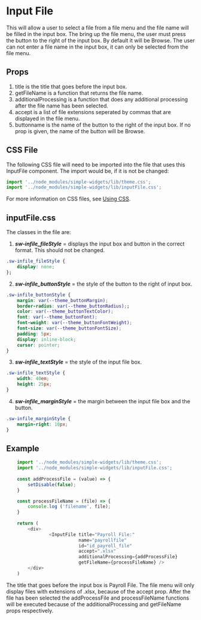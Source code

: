 # Input File

This will allow a user to select a file from a file menu and the file name will be filled in the input box.
The bring up the file menu, the user must press the button to the right of the input box.  By default it will be Browse.  The user can not enter a file name in the input box, it can only be selected from the file menu.

## Props
1.  title is the title that goes before the input box.
2.  getFileName is a function that returns the file name.
3.  additionalProcessing is a function that does any additional processing after the file name has been selected.
4.  accept is a list of file extensions seperated by commas that are displayed in the file menu.
5.  buttonname is the name of the button to the right of the input box.  If no prop is given, the name of the button will be Browse.

## CSS File

The following CSS file will need to be imported into the file that uses this InputFile component.  The import would be, if it is not be changed:

```javascript
import '../node_modules/simple-widgets/lib/theme.css';
import '../node_modules/simple-widgets/lib/inputFile.css';
```

For more information on CSS files, see [Using CSS](./UsingCSS.md).

## inputFile.css

The classes in the file are:

1. ***sw-infile_fileStyle*** = displays the input box and button in the correct format.  This should not be changed.

```css
.sw-infile_fileStyle {
    display: none;
};
```

2. ***sw-infile_buttonStyle*** = the style of the button to the right of input box.  

```css
.sw-infile_buttonStyle {
    margin: var(--theme_buttonMargin);
    border-radius: var(--theme_buttonRadius);;
    color: var(--theme_buttonTextColor);
    font: var(--theme_buttonFont);
    font-weight: var(--theme_buttonFontWeight);
    font-size: var(--theme_buttonFontSize);
    padding: 5px;
    display: inline-block;
    cursor: pointer;
}
```

3. ***sw-infile_textStyle*** = the style of the input file box.

```css
.sw-infile_textStyle {
    width: 40em;
    height: 25px;
}
```

4. ***sw-infile_marginStyle*** = the margin between the input file box and the button.

```css
.sw-infile_marginStyle {
    margin-right: 10px;
}
```

## Example
```javascript
    import '../node_modules/simple-widgets/lib/theme.css';
    import '../node_modules/simple-widgets/lib/inputFile.css';
    
    const addProcessFile = (value) => {
        setDisable(false);
    }

    const processFileName = (file) => {
        console.log ('filename', file);
    }
    
    return ( 
        <div>
                <InputFile title="Payroll File:" 
                           name="payrollfile" 
                           id="id_payroll_file" 
                           accept=".xlsx" 
                           additionalProcessing={addProcessFile}
                           getFileName={processFileName} />
        </div>
    )
```
The title that goes before the input box is Payroll File.  The file menu will only display files with extensions of .xlsx, because of the accept prop.  After the file has been selected the addProcessFile and processFileName functions will be executed because of the additionalProcessing and getFileName props respectively.
